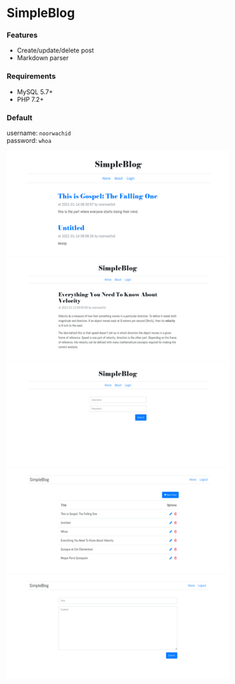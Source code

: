 # SimpleBlog

### Features

- Create/update/delete post
- Markdown parser

### Requirements
- MySQL 5.7+
- PHP 7.2+

### Default
username: `noorwachid` <br>
password: `whoa`

![Home](resources/ss_home.png)
![Home](resources/ss_post.png)
![Home](resources/ss_login.png)
![Home](resources/ss_dashboard.png)
![Home](resources/ss_create_post.png)

